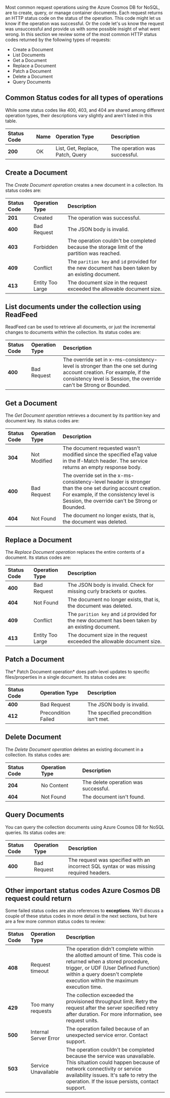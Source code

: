 Most common request operations using the Azure Cosmos DB for NoSQL, are to create, query, or manage container documents. Each request returns an HTTP status code on the status of the operation. This code might let us know if the operation was successful. Or the code let's us know the request was unsuccessful and provide us with some possible insight of what went wrong. In this section we review some of the most common HTTP status codes returned by the following types of requests:

- Create a Document
- List Documents
- Get a Document
- Replace a Document
- Patch a Document
- Delete a Document
- Query Documents

## Common Status codes for all types of operations

While some status codes like 400, 403, and 404 are shared among different operation types, their descriptions vary slightly and aren't listed in this table.

| **Status Code** | **Name** | **Operation Type** | **Description** |
| :--- | :--- | :--- | :--- |
| **200** | OK | List, Get, Replace, Patch, Query | The operation was successful. |

## Create a Document

The *Create Document operation* creates a new document in a collection. Its status codes are:

| **Status Code** | **Operation Type** | **Description** |
| :--- | :--- |  :--- |
| **201** | Created | The operation was successful. |
| **400** | Bad Request | The JSON body is invalid. |
| **403** | Forbidden | The operation couldn't be completed because the storage limit of the partition was reached. |
| **409** | Conflict | The `parition key` and `id` provided for the new document has been taken by an existing document. |
| **413** | Entity Too Large | The document size in the request exceeded the allowable document size. |

## List documents under the collection using ReadFeed

ReadFeed can be used to retrieve all documents, or just the incremental changes to documents within the collection. Its status codes are:

| **Status Code** | **Operation Type** | **Description** |
| :--- | :--- |  :--- |
| **400** | Bad Request | The override set in x-ms-consistency-level is stronger than the one set during account creation. For example, if the consistency level is Session, the override can't be Strong or Bounded.|

## Get a Document

The *Get Document operation* retrieves a document by its partition key and document key. Its status codes are:

| **Status Code** | **Operation Type** | **Description** |
| :--- | :--- |  :--- |
| **304** | Not Modified |The document requested wasn't modified since the specified eTag value in the If-Match header. The service returns an empty response body. |
| **400** | Bad Request |The override set in the x-ms-consistency-level header is stronger than the one set during account creation. For example, if the consistency level is Session, the override can't be Strong or Bounded. |
| **404** | Not Found | The document no longer exists, that is, the document was deleted. |

## Replace a Document

The *Replace Document operation* replaces the entire contents of a document. Its status codes are:

| **Status Code** | **Operation Type** | **Description** |
| :--- | :--- |  :--- |
| **400** | Bad Request | The JSON body is invalid. Check for missing curly brackets or quotes. |
| **404** | Not Found | The document no longer exists, that is, the document was deleted. |
| **409** | Conflict | The `parition key` and `id` provided for the new document has been taken by an existing document. |
| **413** | Entity Too Large | The document size in the request exceeded the allowable document size. |

## Patch a Document

The* Patch Document operation* does path-level updates to specific files/properties in a single document. Its status codes are:

| **Status Code** | **Operation Type** | **Description** |
| :--- | :--- |  :--- |
| **400** | Bad Request | The JSON body is invalid. |
| **412** | Precondition Failed | The specified precondition isn't met. |

## Delete Document

The *Delete Document operation* deletes an existing document in a collection. Its status codes are:

| **Status Code** | **Operation Type** | **Description** |
| :--- | :--- |  :--- |
| **204** | No Content |The delete operation was successful. |
| **404** | Not Found | The document isn't found. |

## Query Documents

You can query the collection documents using Azure Cosmos DB for NoSQL queries. Its status codes are:

| **Status Code** | **Operation Type** | **Description** |
| :--- | :--- |  :--- |
| **400** | Bad Request | The request was specified with an incorrect SQL syntax or was missing required headers. |

## Other important status codes Azure Cosmos DB request could return

Some failed status codes are also references to **exceptions**. We'll discuss a couple of these status codes in more detail in the next sections, but here are a few more common status codes to review:

| **Status Code** | **Operation Type** | **Description** |
| :--- | :--- |  :--- |
| **408** | Request timeout | The operation didn't complete within the allotted amount of time. This code is returned when a stored procedure, trigger, or UDF (User Defined Function) within a query doesn't complete execution within the maximum execution time. |
| **429** | Too many requests | The collection exceeded the provisioned throughput limit. Retry the request after the server specified retry after duration. For more information, see request units. |
| **500** | Internal Server Error | The operation failed because of an unexpected service error. Contact support.  |
| **503** | Service Unavailable | The operation couldn't be completed because the service was unavailable. This situation could happen because of network connectivity or service availability issues. It's safe to retry the operation. If the issue persists, contact support.|
